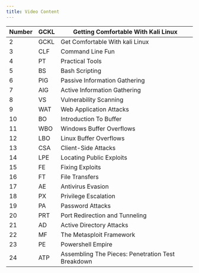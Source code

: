 ```yaml
---
title: Video Content
---
```


| Number | GCKL | Getting Comfortable With Kali Linux               |
| ------ | ---- | ------------------------------------------------- |
| 2      | GCKL | Get Comfortable With kali Linux                   |
| 3      | CLF  | Command Line Fun                                  |
| 4      | PT   | Practical Tools                                   |
| 5      | BS   | Bash Scripting                                    |
| 6      | PIG  | Passive Information Gathering                     |
| 7      | AIG  | Active Information Gathering                      |
| 8      | VS   | Vulnerability Scanning                            |
| 9      | WAT  | Web Application Attacks                           |
| 10     | BO   | Introduction To Buffer                            |
| 11     | WBO  | Windows Buffer Overflows                          |
| 12     | LBO  | Linux Buffer Overflows                            |
| 13     | CSA  | Client-Side Attacks                               |
| 14     | LPE  | Locating Public Exploits                          |
| 15     | FE   | Fixing Exploits                                   |
| 16     | FT   | File Transfers                                    |
| 17     | AE   | Antivirus Evasion                                 |
| 18     | PX   | Privilege Escalation                              |
| 19     | PA   | Password Attacks                                  |
| 20     | PRT  | Port Redirection and Tunneling                    |
| 21     | AD   | Active Directory Attacks                          |
| 22     | MF   | The Metasploit Framework                          |
| 23     | PE   | Powershell Empire                                 |
| 24     | ATP  | Assembling The Pieces: Penetration Test Breakdown |
